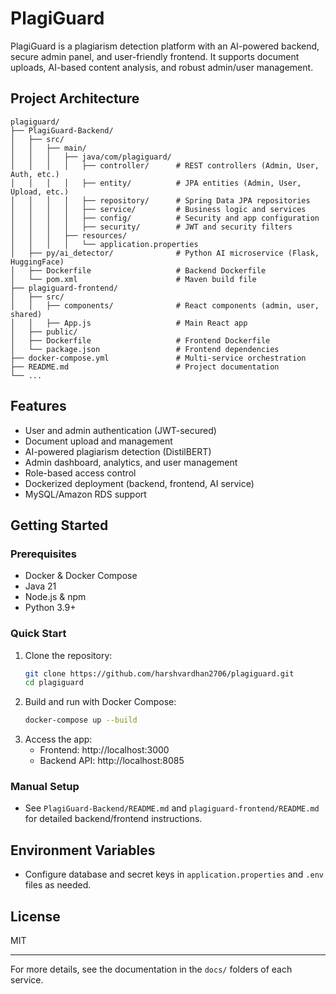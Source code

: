 # PlagiGuard

PlagiGuard is a plagiarism detection platform with an AI-powered backend, secure admin panel, and user-friendly frontend. It supports document uploads, AI-based content analysis, and robust admin/user management.

## Project Architecture

```
plagiguard/
├── PlagiGuard-Backend/
│   ├── src/
│   │   ├── main/
│   │   │   ├── java/com/plagiguard/
│   │   │   │   ├── controller/      # REST controllers (Admin, User, Auth, etc.)
│   │   │   │   ├── entity/          # JPA entities (Admin, User, Upload, etc.)
│   │   │   │   ├── repository/      # Spring Data JPA repositories
│   │   │   │   ├── service/         # Business logic and services
│   │   │   │   ├── config/          # Security and app configuration
│   │   │   │   ├── security/        # JWT and security filters
│   │   │   ├── resources/
│   │   │   │   └── application.properties
│   ├── py/ai_detector/              # Python AI microservice (Flask, HuggingFace)
│   ├── Dockerfile                   # Backend Dockerfile
│   └── pom.xml                      # Maven build file
├── plagiguard-frontend/
│   ├── src/
│   │   ├── components/              # React components (admin, user, shared)
│   │   ├── App.js                   # Main React app
│   ├── public/
│   ├── Dockerfile                   # Frontend Dockerfile
│   └── package.json                 # Frontend dependencies
├── docker-compose.yml               # Multi-service orchestration
├── README.md                        # Project documentation
└── ...
```

## Features
- User and admin authentication (JWT-secured)
- Document upload and management
- AI-powered plagiarism detection (DistilBERT)
- Admin dashboard, analytics, and user management
- Role-based access control
- Dockerized deployment (backend, frontend, AI service)
- MySQL/Amazon RDS support

## Getting Started

### Prerequisites
- Docker & Docker Compose
- Java 21
- Node.js & npm
- Python 3.9+

### Quick Start
1. Clone the repository:
   ```sh
   git clone https://github.com/harshvardhan2706/plagiguard.git
   cd plagiguard
   ```
2. Build and run with Docker Compose:
   ```sh
   docker-compose up --build
   ```
3. Access the app:
   - Frontend: http://localhost:3000
   - Backend API: http://localhost:8085

### Manual Setup
- See `PlagiGuard-Backend/README.md` and `plagiguard-frontend/README.md` for detailed backend/frontend instructions.

## Environment Variables
- Configure database and secret keys in `application.properties` and `.env` files as needed.

## License
MIT

---
For more details, see the documentation in the `docs/` folders of each service.
